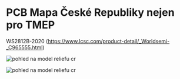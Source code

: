 # PCB Mapa České Republiky nejen pro TMEP
WS2812B-2020 (https://www.lcsc.com/product-detail/_Worldsemi-_C965555.html)


![pohled na model reliefu cr](https://github.com/tomasbrincil/pcb_mapa_cr_1/blob/main/doc/view_top.png)

![pohled na model reliefu cr](https://github.com/tomasbrincil/pcb_mapa_cr_1/blob/main/doc/view_bottom.png)
